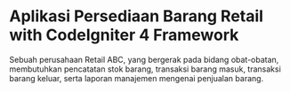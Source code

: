 # Aplikasi Persediaan Barang Retail with CodeIgniter 4 Framework

Sebuah perusahaan Retail ABC, yang bergerak pada bidang obat-obatan, membutuhkan pencatatan stok barang, transaksi barang masuk, transaksi barang keluar, serta laporan manajemen mengenai penjualan barang.
